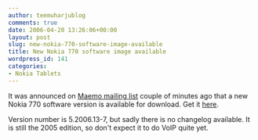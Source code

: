 ```yaml
---
author: teemuharjublog
comments: true
date: 2006-04-20 13:26:06+00:00
layout: post
slug: new-nokia-770-software-image-available
title: New Nokia 770 software image available
wordpress_id: 141
categories:
- Nokia Tablets
---
```


It was announced on [Maemo mailing list](http://maemo.org/pipermail/maemo-announce/2006-April/000025.html) couple of minutes ago that a new Nokia 770 software version is available for download. Get it [here](http://www.maemo.org/downloads/nokia_770?f=Nokia_770_SE2005_5_2006_13_7.bin).

Version number is 5.2006.13-7, but sadly there is no changelog available. It is still the 2005 edition, so don't expect it to do VoIP quite yet.
